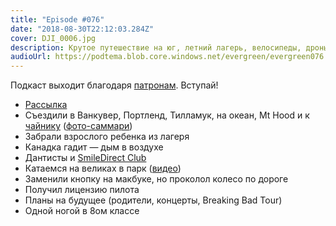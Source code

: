 ```yaml
---
title: "Episode #076"
date: "2018-08-30T22:12:03.284Z"
cover: DJI_0006.jpg
description: Крутое путешествие на юг, летний лагерь, велосипеды, дроны и вот это всё.
audioUrl: https://podtema.blob.core.windows.net/evergreen/evergreen076.mp3
---
```


Подкаст выходит благодаря [патронам](https://patreon.com/podtema). Вступай!

- [Рассылка](https://letter.rosnovsky.us)
- Съездили в Ванкувер, Портленд, Тилламук, на океан, Mt Hood и к [чайнику](https://en.wikipedia.org/wiki/Teapot_Dome_Service_Station) ([фото-саммари](https://www.instagram.com/p/BmIF-xyg0mk/?taken-by=rosnovsky))
- Забрали взрослого ребенка из лагеря
- Канадка гадит — дым в воздухе
- Дантисты и [SmileDirect Club](https://mbsy.co/p27c2)
- Катаемся на великах в парк ([видео](https://www.youtube.com/watch?v=FWPztdv5bRE))
- Заменили кнопку на макбуке, но проколол колесо по дороге
- Получил лицензию пилота
- Планы на будущее (родители, концерты, Breaking Bad Tour)
- Одной ногой в 8ом классе